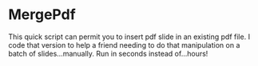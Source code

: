 # MergePdf
This quick script can permit you to insert pdf slide in an existing pdf file.
I code that version to help a friend needing to do that manipulation on a batch of slides...manually.
Run in seconds instead of...hours!
